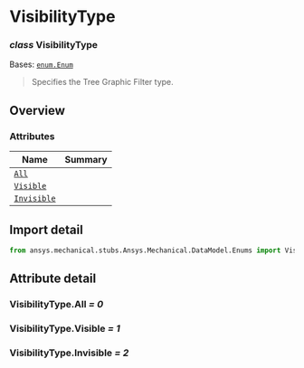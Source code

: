 <a id="visibilitytype"></a>

# VisibilityType

<a id="VisibilityType"></a>

### *class* VisibilityType

Bases: [`enum.Enum`](https://docs.python.org/3/library/enum.html#enum.Enum)

> Specifies the Tree Graphic Filter type.

> <!-- !! processed by numpydoc !! -->

<a id="overview"></a>

## Overview

### Attributes

| Name | Summary |
|------------------------------------------|----|
| [`All`](#VisibilityType.All)             |    |
| [`Visible`](#VisibilityType.Visible)     |    |
| [`Invisible`](#VisibilityType.Invisible) |    |

<a id="import-detail"></a>

## Import detail

```python
from ansys.mechanical.stubs.Ansys.Mechanical.DataModel.Enums import VisibilityType
```

<a id="attribute-detail"></a>

## Attribute detail

<a id="VisibilityType.All"></a>

### VisibilityType.All *= 0*

<a id="VisibilityType.Visible"></a>

### VisibilityType.Visible *= 1*

<a id="VisibilityType.Invisible"></a>

### VisibilityType.Invisible *= 2*
